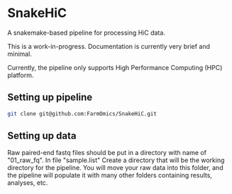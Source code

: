 # SnakeHiC
A snakemake-based pipeline for processing HiC data.

This is a work-in-progress. Documentation is currently very brief and minimal. 

Currently, the pipeline only supports High Performance Computing (HPC) platform.

## Setting up pipeline
```bash
git clone git@github.com:FarmOmics/SnakeHiC.git
```

## Setting up data
Raw paired-end fastq files should be put in a directory with name of "01_raw_fq". In file "sample.list"
Create a directory that will be the working directory for the pipeline. You will move your raw data into this folder, and the pipeline will populate it with many other folders containing results, analyses, etc.
